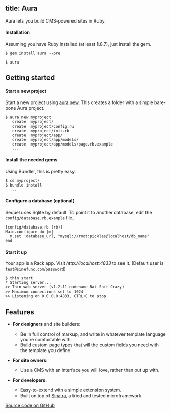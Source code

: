 title: Aura
--
Aura lets you build CMS-powered sites in Ruby.

#### Installation
Assuming you have Ruby installed (at least 1.8.7), just install the gem.

    $ gem install aura --pre

    $ aura

Getting started
---------------

#### Start a new project
Start a new project using [aura new](aura_new.html). This creates a folder with a simple bare-bone Aura project.

    $ aura new myproject
       create  myproject/
       create  myproject/config.ru
       create  myproject/init.rb
       create  myproject/app/
       create  myproject/app/models/
       create  myproject/app/models/page.rb.example
       ...

#### Install the needed gems
Using Bundler, this is pretty easy.

    $ cd myproject/
    $ bundle install
      ...

#### Configure a database (optional)
Sequel uses Sqlite by default. To point it to another database, edit the `config/database.rb.example` file.

    [config/database.rb (rb)]
    Main.configure do |m|
      m.set :database_url, "mysql://root:pickles@localhost/db_name"
    end


#### Start it up
Your app is a Rack app. Visit *http://localhost:4833* to see it. (Default user is `test@sinefunc.com`/`password`)

    $ thin start
    * Starting server...
    >> Thin web server (v1.2.11 codename Bat-Shit Crazy)
    >> Maximum connections set to 1024
    >> Listening on 0.0.0.0:4833, CTRL+C to stop

## Features

* **For designers** and site builders:
  * Be in full control of markup, and write in whatever template language you're comfortable with.
  * Build custom page types that will the custom fields you need with the template you define.

* **For site owners:**
  * Use a CMS with an interface you will love, rather than put up with.

* **For developers:**
  * Easy-to-extend with a simple extension system.
  * Built on top of [Sinatra](http://sinatrarb.com), a tried and tested microframework.

[Source code on GitHub](http://github.com/buildwithaura/aura "Source code")
